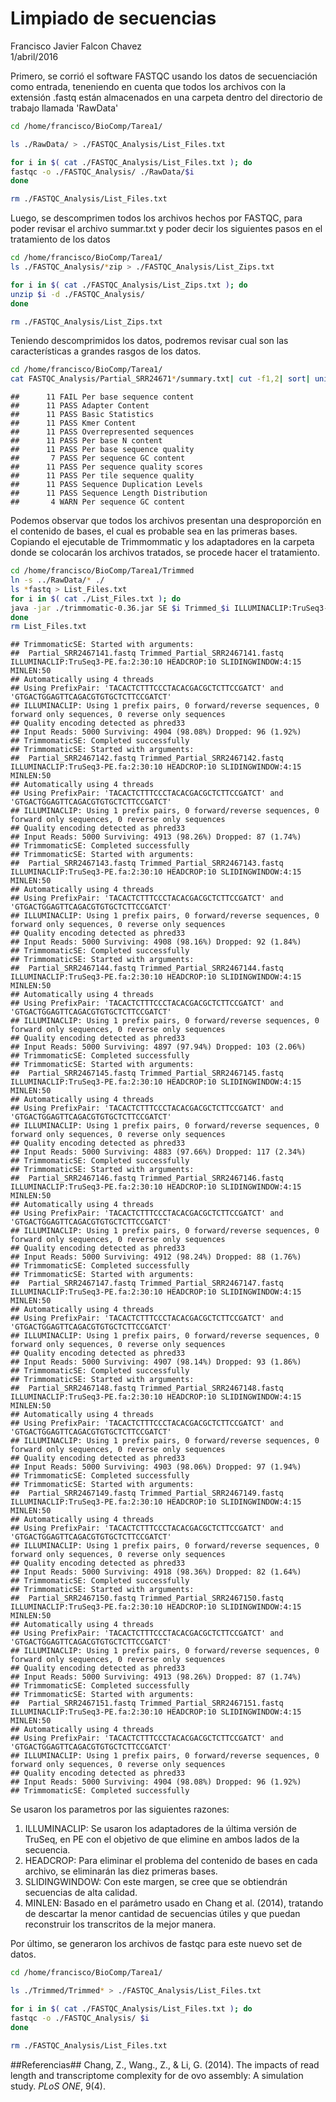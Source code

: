 # Limpiado de secuencias
Francisco Javier Falcon Chavez  
1/abril/2016  


Primero, se corrió el software FASTQC usando los datos de secuenciación como entrada, teneniendo en cuenta que todos los archivos con la extensión .fastq están almacenados en una carpeta dentro del directorio de trabajo llamada 'RawData'


```bash
cd /home/francisco/BioComp/Tarea1/

ls ./RawData/ > ./FASTQC_Analysis/List_Files.txt

for i in $( cat ./FASTQC_Analysis/List_Files.txt ); do
fastqc -o ./FASTQC_Analysis/ ./RawData/$i
done

rm ./FASTQC_Analysis/List_Files.txt
```
Luego, se descomprimen todos los archivos hechos por FASTQC, para poder revisar el archivo summar.txt y poder decir los siguientes pasos en el tratamiento de los datos


```bash
cd /home/francisco/BioComp/Tarea1/
ls ./FASTQC_Analysis/*zip > ./FASTQC_Analysis/List_Zips.txt

for i in $( cat ./FASTQC_Analysis/List_Zips.txt ); do
unzip $i -d ./FASTQC_Analysis/
done

rm ./FASTQC_Analysis/List_Zips.txt
```
 Teniendo descomprimidos los datos, podremos revisar cual son las características a grandes rasgos de los datos.
 
 

```bash
cd /home/francisco/BioComp/Tarea1/
cat FASTQC_Analysis/Partial_SRR24671*/summary.txt| cut -f1,2| sort| uniq -c
```

```
##      11 FAIL	Per base sequence content
##      11 PASS	Adapter Content
##      11 PASS	Basic Statistics
##      11 PASS	Kmer Content
##      11 PASS	Overrepresented sequences
##      11 PASS	Per base N content
##      11 PASS	Per base sequence quality
##       7 PASS	Per sequence GC content
##      11 PASS	Per sequence quality scores
##      11 PASS	Per tile sequence quality
##      11 PASS	Sequence Duplication Levels
##      11 PASS	Sequence Length Distribution
##       4 WARN	Per sequence GC content
```

Podemos observar que todos los archivos presentan una desproporción en el contenido de bases, el cual es probable sea en las primeras bases. Copiando el ejecutable de Trimmommatic y los adaptadores en la carpeta donde se colocarán los archivos tratados, se procede hacer el tratamiento.


```bash
cd /home/francisco/BioComp/Tarea1/Trimmed
ln -s ../RawData/* ./
ls *fastq > List_Files.txt
for i in $( cat ./List_Files.txt ); do
java -jar ./trimmomatic-0.36.jar SE $i Trimmed_$i ILLUMINACLIP:TruSeq3-PE.fa:2:30:10 HEADCROP:10 SLIDINGWINDOW:4:15 MINLEN:50
done
rm List_Files.txt
```

```
## TrimmomaticSE: Started with arguments:
##  Partial_SRR2467141.fastq Trimmed_Partial_SRR2467141.fastq ILLUMINACLIP:TruSeq3-PE.fa:2:30:10 HEADCROP:10 SLIDINGWINDOW:4:15 MINLEN:50
## Automatically using 4 threads
## Using PrefixPair: 'TACACTCTTTCCCTACACGACGCTCTTCCGATCT' and 'GTGACTGGAGTTCAGACGTGTGCTCTTCCGATCT'
## ILLUMINACLIP: Using 1 prefix pairs, 0 forward/reverse sequences, 0 forward only sequences, 0 reverse only sequences
## Quality encoding detected as phred33
## Input Reads: 5000 Surviving: 4904 (98.08%) Dropped: 96 (1.92%)
## TrimmomaticSE: Completed successfully
## TrimmomaticSE: Started with arguments:
##  Partial_SRR2467142.fastq Trimmed_Partial_SRR2467142.fastq ILLUMINACLIP:TruSeq3-PE.fa:2:30:10 HEADCROP:10 SLIDINGWINDOW:4:15 MINLEN:50
## Automatically using 4 threads
## Using PrefixPair: 'TACACTCTTTCCCTACACGACGCTCTTCCGATCT' and 'GTGACTGGAGTTCAGACGTGTGCTCTTCCGATCT'
## ILLUMINACLIP: Using 1 prefix pairs, 0 forward/reverse sequences, 0 forward only sequences, 0 reverse only sequences
## Quality encoding detected as phred33
## Input Reads: 5000 Surviving: 4913 (98.26%) Dropped: 87 (1.74%)
## TrimmomaticSE: Completed successfully
## TrimmomaticSE: Started with arguments:
##  Partial_SRR2467143.fastq Trimmed_Partial_SRR2467143.fastq ILLUMINACLIP:TruSeq3-PE.fa:2:30:10 HEADCROP:10 SLIDINGWINDOW:4:15 MINLEN:50
## Automatically using 4 threads
## Using PrefixPair: 'TACACTCTTTCCCTACACGACGCTCTTCCGATCT' and 'GTGACTGGAGTTCAGACGTGTGCTCTTCCGATCT'
## ILLUMINACLIP: Using 1 prefix pairs, 0 forward/reverse sequences, 0 forward only sequences, 0 reverse only sequences
## Quality encoding detected as phred33
## Input Reads: 5000 Surviving: 4908 (98.16%) Dropped: 92 (1.84%)
## TrimmomaticSE: Completed successfully
## TrimmomaticSE: Started with arguments:
##  Partial_SRR2467144.fastq Trimmed_Partial_SRR2467144.fastq ILLUMINACLIP:TruSeq3-PE.fa:2:30:10 HEADCROP:10 SLIDINGWINDOW:4:15 MINLEN:50
## Automatically using 4 threads
## Using PrefixPair: 'TACACTCTTTCCCTACACGACGCTCTTCCGATCT' and 'GTGACTGGAGTTCAGACGTGTGCTCTTCCGATCT'
## ILLUMINACLIP: Using 1 prefix pairs, 0 forward/reverse sequences, 0 forward only sequences, 0 reverse only sequences
## Quality encoding detected as phred33
## Input Reads: 5000 Surviving: 4897 (97.94%) Dropped: 103 (2.06%)
## TrimmomaticSE: Completed successfully
## TrimmomaticSE: Started with arguments:
##  Partial_SRR2467145.fastq Trimmed_Partial_SRR2467145.fastq ILLUMINACLIP:TruSeq3-PE.fa:2:30:10 HEADCROP:10 SLIDINGWINDOW:4:15 MINLEN:50
## Automatically using 4 threads
## Using PrefixPair: 'TACACTCTTTCCCTACACGACGCTCTTCCGATCT' and 'GTGACTGGAGTTCAGACGTGTGCTCTTCCGATCT'
## ILLUMINACLIP: Using 1 prefix pairs, 0 forward/reverse sequences, 0 forward only sequences, 0 reverse only sequences
## Quality encoding detected as phred33
## Input Reads: 5000 Surviving: 4883 (97.66%) Dropped: 117 (2.34%)
## TrimmomaticSE: Completed successfully
## TrimmomaticSE: Started with arguments:
##  Partial_SRR2467146.fastq Trimmed_Partial_SRR2467146.fastq ILLUMINACLIP:TruSeq3-PE.fa:2:30:10 HEADCROP:10 SLIDINGWINDOW:4:15 MINLEN:50
## Automatically using 4 threads
## Using PrefixPair: 'TACACTCTTTCCCTACACGACGCTCTTCCGATCT' and 'GTGACTGGAGTTCAGACGTGTGCTCTTCCGATCT'
## ILLUMINACLIP: Using 1 prefix pairs, 0 forward/reverse sequences, 0 forward only sequences, 0 reverse only sequences
## Quality encoding detected as phred33
## Input Reads: 5000 Surviving: 4912 (98.24%) Dropped: 88 (1.76%)
## TrimmomaticSE: Completed successfully
## TrimmomaticSE: Started with arguments:
##  Partial_SRR2467147.fastq Trimmed_Partial_SRR2467147.fastq ILLUMINACLIP:TruSeq3-PE.fa:2:30:10 HEADCROP:10 SLIDINGWINDOW:4:15 MINLEN:50
## Automatically using 4 threads
## Using PrefixPair: 'TACACTCTTTCCCTACACGACGCTCTTCCGATCT' and 'GTGACTGGAGTTCAGACGTGTGCTCTTCCGATCT'
## ILLUMINACLIP: Using 1 prefix pairs, 0 forward/reverse sequences, 0 forward only sequences, 0 reverse only sequences
## Quality encoding detected as phred33
## Input Reads: 5000 Surviving: 4907 (98.14%) Dropped: 93 (1.86%)
## TrimmomaticSE: Completed successfully
## TrimmomaticSE: Started with arguments:
##  Partial_SRR2467148.fastq Trimmed_Partial_SRR2467148.fastq ILLUMINACLIP:TruSeq3-PE.fa:2:30:10 HEADCROP:10 SLIDINGWINDOW:4:15 MINLEN:50
## Automatically using 4 threads
## Using PrefixPair: 'TACACTCTTTCCCTACACGACGCTCTTCCGATCT' and 'GTGACTGGAGTTCAGACGTGTGCTCTTCCGATCT'
## ILLUMINACLIP: Using 1 prefix pairs, 0 forward/reverse sequences, 0 forward only sequences, 0 reverse only sequences
## Quality encoding detected as phred33
## Input Reads: 5000 Surviving: 4903 (98.06%) Dropped: 97 (1.94%)
## TrimmomaticSE: Completed successfully
## TrimmomaticSE: Started with arguments:
##  Partial_SRR2467149.fastq Trimmed_Partial_SRR2467149.fastq ILLUMINACLIP:TruSeq3-PE.fa:2:30:10 HEADCROP:10 SLIDINGWINDOW:4:15 MINLEN:50
## Automatically using 4 threads
## Using PrefixPair: 'TACACTCTTTCCCTACACGACGCTCTTCCGATCT' and 'GTGACTGGAGTTCAGACGTGTGCTCTTCCGATCT'
## ILLUMINACLIP: Using 1 prefix pairs, 0 forward/reverse sequences, 0 forward only sequences, 0 reverse only sequences
## Quality encoding detected as phred33
## Input Reads: 5000 Surviving: 4918 (98.36%) Dropped: 82 (1.64%)
## TrimmomaticSE: Completed successfully
## TrimmomaticSE: Started with arguments:
##  Partial_SRR2467150.fastq Trimmed_Partial_SRR2467150.fastq ILLUMINACLIP:TruSeq3-PE.fa:2:30:10 HEADCROP:10 SLIDINGWINDOW:4:15 MINLEN:50
## Automatically using 4 threads
## Using PrefixPair: 'TACACTCTTTCCCTACACGACGCTCTTCCGATCT' and 'GTGACTGGAGTTCAGACGTGTGCTCTTCCGATCT'
## ILLUMINACLIP: Using 1 prefix pairs, 0 forward/reverse sequences, 0 forward only sequences, 0 reverse only sequences
## Quality encoding detected as phred33
## Input Reads: 5000 Surviving: 4913 (98.26%) Dropped: 87 (1.74%)
## TrimmomaticSE: Completed successfully
## TrimmomaticSE: Started with arguments:
##  Partial_SRR2467151.fastq Trimmed_Partial_SRR2467151.fastq ILLUMINACLIP:TruSeq3-PE.fa:2:30:10 HEADCROP:10 SLIDINGWINDOW:4:15 MINLEN:50
## Automatically using 4 threads
## Using PrefixPair: 'TACACTCTTTCCCTACACGACGCTCTTCCGATCT' and 'GTGACTGGAGTTCAGACGTGTGCTCTTCCGATCT'
## ILLUMINACLIP: Using 1 prefix pairs, 0 forward/reverse sequences, 0 forward only sequences, 0 reverse only sequences
## Quality encoding detected as phred33
## Input Reads: 5000 Surviving: 4904 (98.08%) Dropped: 96 (1.92%)
## TrimmomaticSE: Completed successfully
```
Se usaron los parametros por las siguientes razones:  
1. ILLUMINACLIP: Se usaron los adaptadores de la última versión de TruSeq, en PE con el objetivo de que elimine en ambos lados de la secuencia.  
2. HEADCROP: Para eliminar el problema del contenido de bases en cada archivo, se eliminarán las diez primeras bases.  
3. SLIDINGWINDOW: Con este margen, se cree que se obtiendrán secuencias de alta calidad.  
4. MINLEN: Basado en el parámetro usado en Chang et al. (2014), tratando de descartar la menor cantidad de secuencias útiles y que puedan reconstruir los transcritos de la mejor manera.  

Por último, se generaron los archivos de fastqc para este nuevo set de datos.


```bash
cd /home/francisco/BioComp/Tarea1/

ls ./Trimmed/Trimmed* > ./FASTQC_Analysis/List_Files.txt

for i in $( cat ./FASTQC_Analysis/List_Files.txt ); do
fastqc -o ./FASTQC_Analysis/ $i
done

rm ./FASTQC_Analysis/List_Files.txt
```

##Referencias##
Chang, Z., Wang., Z., & Li, G. (2014). The impacts of read length and transcriptome complexity for de ovo assembly: A simulation study. *PLoS ONE*, 9(4).
